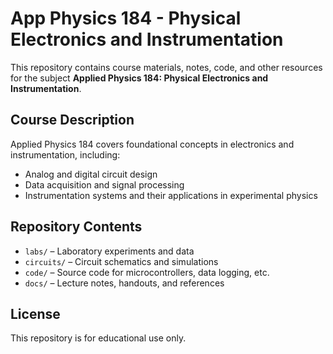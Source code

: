 # App Physics 184 - Physical Electronics and Instrumentation

This repository contains course materials, notes, code, and other resources for the subject **Applied Physics 184: Physical Electronics and Instrumentation**.

## Course Description

Applied Physics 184 covers foundational concepts in electronics and instrumentation, including:

- Analog and digital circuit design  
- Data acquisition and signal processing  
- Instrumentation systems and their applications in experimental physics  

## Repository Contents

- `labs/` – Laboratory experiments and data  
- `circuits/` – Circuit schematics and simulations  
- `code/` – Source code for microcontrollers, data logging, etc.  
- `docs/` – Lecture notes, handouts, and references  

## License

This repository is for educational use only.
